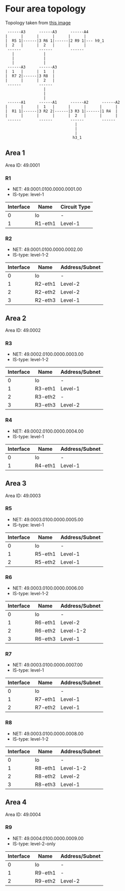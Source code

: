 # Four area topology

Topology taken from [this
image](https://networklessons.com/wp-content/uploads/2017/05/xis-is-multiple-areas-adjacencies.png.pagespeed.a.ic.tmdDcRdRK8.png)

```
 ------A3      ------A3      ------A4
|      |      |      |      |      |
|  R5 1|------|3 R6 1|------|2 R9 1|--- h9_1
|  2   |      |  2   |      |      |
 ------        ------        ------
   |             |
   |             |
   |             |
 ------A3      ------A3
|  1   |      |  1   |
|  R7 2|------|3 R8  |
|      |      |  2   |
 ------        ------
                 |
                 |
                 |
 ------A1      ------A1      ------A2      ------A2
|      |      |  1   |      |      |      |      |
|  R1 1|------|3 R2 2|------|3 R3 1|------|1 R4  |
|      |      |      |      |  2   |      |      |
 ------        ------        ------        ------
                               |
                               |
                               |
                              h3_1
```

## Area 1

Area ID: 49.0001

### R1

* NET: 49.0001.0100.0000.0001.00
* IS-type: level-1

Interface | Name    | Circuit Type
----------|---------|---------------
0         | lo      | -
1         | R1-eth1 | Level-1

### R2

* NET: 49.0001.0100.0000.0002.00
* IS-type: level-1-2

Interface | Name    | Address/Subnet
----------|---------|---------------
0         | lo      | -
1         | R2-eth1 | Level-2
2         | R2-eth2 | Level-2
3         | R2-eth3 | Level-1

## Area 2

Area ID: 49.0002

### R3

* NET: 49.0002.0100.0000.0003.00
* IS-type: level-1-2

Interface | Name    | Address/Subnet
----------|---------|---------------
0         | lo      | -
1         | R3-eth1 | Level-1
2         | R3-eth2 | -
3         | R3-eth3 | Level-2

### R4

* NET: 49.0002.0100.0000.0004.00
* IS-type: level-1

Interface | Name    | Address/Subnet
----------|---------|---------------
0         | lo      | -
1         | R4-eth1 | Level-1

## Area 3

Area ID: 49.0003

### R5

* NET: 49.0003.0100.0000.0005.00
* IS-type: level-1

Interface | Name    | Address/Subnet
----------|---------|---------------
0         | lo      | -
1         | R5-eth1 | Level-1
2         | R5-eth2 | Level-1

### R6

* NET: 49.0003.0100.0000.0006.00
* IS-type: level-1-2

Interface | Name    | Address/Subnet
----------|---------|---------------
0         | lo      | -
1         | R6-eth1 | Level-2
2         | R6-eth2 | Level-1-2
3         | R6-eth3 | Level-1

### R7

* NET: 49.0003.0100.0000.0007.00
* IS-type: level-1

Interface | Name    | Address/Subnet
----------|---------|---------------
0         | lo      | -
1         | R7-eth1 | Level-1
2         | R7-eth2 | Level-1

### R8

* NET: 49.0003.0100.0000.0008.00
* IS-type: level-1-2

Interface | Name    | Address/Subnet
----------|---------|---------------
0         | lo      | -
1         | R8-eth1 | Level-1-2
2         | R8-eth2 | Level-2
3         | R8-eth3 | Level-1

## Area 4

Area ID: 49.0004

### R9

* NET: 49.0004.0100.0000.0009.00
* IS-type: level-2-only

Interface | Name    | Address/Subnet
----------|---------|---------------
0         | lo      | -
1         | R9-eth1 | -
2         | R9-eth2 | Level-2
